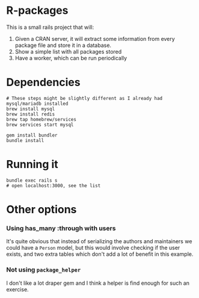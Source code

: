 # R-packages

This is a small rails project that will:

1. Given a CRAN server, it will extract some information from every package file and store it in a database.
2. Show a simple list with all packages stored
3. Have a worker, which can be run periodically


# Dependencies

```
# These steps might be slightly different as I already had mysql/mariadb installed
brew install mysql
brew install redis
brew tap homebrew/services
brew services start mysql

gem install bundler
bundle install
```

# Running it

```
bundle exec rails s
# open localhost:3000, see the list
```


# Other options

### Using has_many :through with users

It's quite obvious that instead of serializing the authors and maintainers we
could have a `Person` model, but this would involve checking if the user exists,
and two extra tables which don't add a lot of benefit in this example.

### Not using `package_helper`

I don't like a lot draper gem and I think a helper is find enough for such an exercise.

